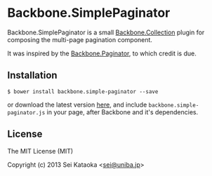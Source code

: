 # Backbone.SimplePaginator

Backbone.SimplePaginator is a small [Backbone.Collection](http://backbonejs.org/#Collection) plugin for composing the multi-page pagination component.

It was inspired by the [Backbone.Paginator](http://backbone-paginator.github.io/backbone.paginator/), to which credit is due.

## Installation

	$ bower install backbone.simple-paginator --save

or download the latest version [here](http://github.com/seei/backbone.simple-paginator/archive/0.1.1.zip), and include `backbone.simple-paginator.js` in your page, after Backbone and it's dependencies.

## License

The MIT License (MIT)

Copyright (c) 2013 Sei Kataoka &lt;sei@uniba.jp&gt;